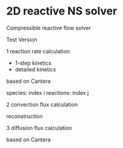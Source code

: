 # 2D reactive NS solver
Compressible reactive flow solver


Test Version

1 reaction rate calculation
- 1-step kinetics
- detailed kinetics 

based on Cantera

species: index i
reactions: index j


2 convection flux calculation

reconstruction


3 diffusion flux calculation

based on Cantera
